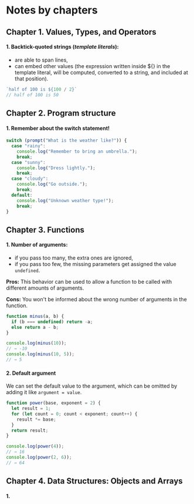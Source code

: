# Notes by chapters

## Chapter 1. Values, Types, and Operators

#### 1. Backtick-quoted strings (*template literals*):

- are able to span lines,
- can embed other values (the expression written inside ${} in the template literal, will be computed, converted to a string, and included at that position).

```javascript
`half of 100 is ${100 / 2}`
// half of 100 is 50
```


## Chapter 2. Program structure

#### 1. Remember about the switch statement!

```javascript
switch (prompt("What is the weather like?")) {
  case "rainy":
    console.log("Remember to bring an umbrella.");
    break;
  case "sunny":
    console.log("Dress lightly.");
    break;
  case "cloudy":
    console.log("Go outside.");
    break;
  default:
    console.log("Unknown weather type!");
    break;
}
```


## Chapter 3. Functions

#### 1. Number of arguments:

- if you pass too many, the extra ones are ignored,
- if you pass too few, the missing parameters get assigned the value `undefined`.

**Pros:** 
This behavior can be used to allow a function to be called with different amounts of arguments.

**Cons:**
You won't be informed about the wrong number of arguments in the function.

```javascript
function minus(a, b) {
  if (b === undefined) return -a;
  else return a - b;
}

console.log(minus(10));
// → -10
console.log(minus(10, 5));
// → 5
```

#### 2. Default argument

We can set the default value to the argument, which can be omitted by adding it like `argument = value`. 


```javascript
function power(base, exponent = 2) {
  let result = 1;
  for (let count = 0; count < exponent; count++) {
    result *= base;
  }
  return result;
}

console.log(power(4));
// → 16
console.log(power(2, 6));
// → 64
```

## Chapter 4. Data Structures: Objects and Arrays

#### 1. 
